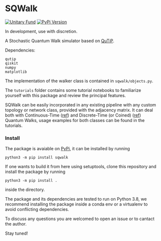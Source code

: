 # SQWalk

[![Unitary Fund](https://img.shields.io/badge/Supported%20By-UNITARY%20FUND-brightgreen.svg?style=for-the-badge)](http://unitary.fund)
[![PyPi Version](https://img.shields.io/pypi/v/sqwalk.svg?style=for-the-badge)](https://pypi.python.org/pypi/sqwalk/)


In development, use with discretion.

A Stochastic Quantum Walk simulator based on [QuTiP](https://qutip.org).

Dependencies:

```
qutip
qiskit
numpy
matplotlib
```

The implementation of the walker class is contained in `sqwalk/objects.py`.

The `tutorials`  folder contains some tutorial notebooks to familiarize yourself with this package
and review the principal features.

SQWalk can be easily incorporated in any existing pipeline with any custom
topology or network class, provided with the adjacency matrix. It can deal both
with Continuous-Time ([ref](https://arxiv.org/abs/0905.2942)) and Discrete-Time
(or Coined) ([ref](https://arxiv.org/abs/1006.5556)) Quantum Walks, usage
examples for both classes can be found in the tutorials.

### Install

The package is avaiable on [PyPi](https://pypi.org/project/sqwalk/), it can be installed by running

```
python3 -m pip install sqwalk
```

If one wants to build it from here using setuptools, clone this repository and 
install the package by running 

```
python3 -m pip install .
```
inside the directory. 

The package and its dependencies are tested to run on Python 3.8, we recommend
installing the package inside a conda env or a virtualenv to avoid conflicting
dependencies.

To discuss any questions you are welcomed to open an issue or to cantact the author. 

Stay tuned!
